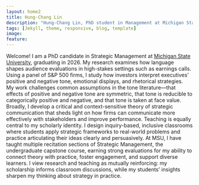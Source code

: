 ```yaml
---
layout: home2
title: Hung-Chang Lin
description: "Hung-Chang Lin, PhD student in Management at Michigan State University, Eli Broad College of Business"
tags: [Jekyll, theme, responsive, blog, template]
image:
feature:
---
```


Welcome! I am a PhD candidate in Strategic Management at <a href="https://www.msu.edu/" target="_blank">Michigan State University</a>, graduating in 2026. My research examines how language shapes audience evaluations in high-stakes settings such as earnings calls. Using a panel of S&P 500 firms, I study how investors interpret executives’ positive and negative tone, emotional displays, and rhetorical strategies.<br />
My work challenges common assumptions in the tone literature—that effects of positive and negative tone are symmetric, that tone is reducible to categorically positive and negative, and that tone is taken at face value. Broadly, I develop a critical and context-sensitive theory of strategic communication that sheds light on how firms can communicate more effectively with stakeholders and improve performance.
Teaching is equally central to my scholarly identity. I design inquiry-based, inclusive classrooms where students apply strategic frameworks to real-world problems and practice articulating their ideas clearly and persuasively. At MSU, I have taught multiple recitation sections of Strategic Management, the undergraduate capstone course, earning strong evaluations for my ability to connect theory with practice, foster engagement, and support diverse learners. I view research and teaching as mutually reinforcing: my scholarship informs classroom discussions, while my students’ insights sharpen my thinking about strategy in practice.<br />

